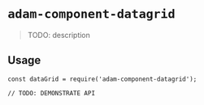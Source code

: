# `adam-component-datagrid`

> TODO: description

## Usage

```
const dataGrid = require('adam-component-datagrid');

// TODO: DEMONSTRATE API
```
